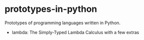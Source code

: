 # prototypes-in-python
Prototypes of programming languages written in Python.

* lambda: The Simply-Typed Lambda Calculus with a few extras
